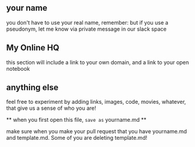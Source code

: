 ## your name
 
you don't have to use your real name, remember: but if you use a pseudonym, let me know via private message in our slack space

## My Online HQ
this section will include a link to your own domain, and a link to your open notebook

## anything else

feel free to experiment by adding links, images, code, movies, whatever, that give us a sense of who you are!

** when you first open this file, `save as` yourname.md **

make sure when you make your pull request that you have yourname.md and template.md. Some of you are deleting template.md!
